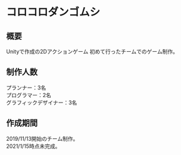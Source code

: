 # コロコロダンゴムシ

## 概要
Unityで作成の2Dアクションゲーム
初めて行ったチームでのゲーム制作。

## 制作人数
プランナー：3名  
プログラマー：2名  
グラフィックデザイナー：3名

## 作成期間
2019/11/13開始のチーム制作。  
2021/1/15時点未完成。
